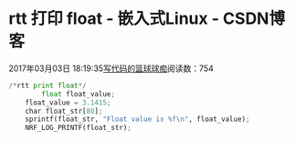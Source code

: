 
# rtt 打印 float - 嵌入式Linux - CSDN博客

2017年03月03日 18:19:35[写代码的篮球球痴](https://me.csdn.net/weiqifa0)阅读数：754



```python
/*rtt print float*/
		float float_value;
    float_value = 3.1415;
    char float_str[80];
    sprintf(float_str, "Float value is %f\n", float_value); 
    NRF_LOG_PRINTF(float_str);
```


